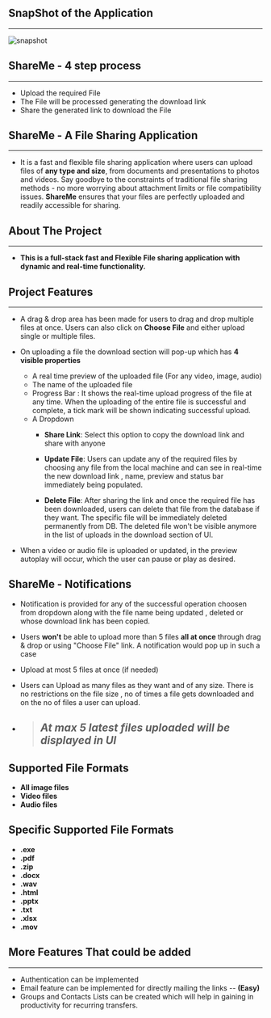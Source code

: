 ## SnapShot of the Application
___

![snapshot](https://github.com/Sapnil-Bhowmick/FullStack-file-Sharing-Application-FRONTEND/assets/118714419/8768474f-bb6c-4d06-af9c-a5c310c2986e)

## ShareMe - 4 step process
___

* Upload the required File
* The File will be processed generating the download link 
* Share the generated link to download the File



## ShareMe - A File Sharing Application 
___

* It is a fast and flexible file sharing application where users can upload files of **any type and size**, from documents and presentations to photos and videos. Say goodbye to the constraints of traditional file sharing methods - no more worrying about attachment limits or file compatibility issues. **ShareMe** ensures that your files are perfectly uploaded and readily accessible for sharing.


## About The Project
___
* **This is a full-stack fast and Flexible File sharing application with dynamic and real-time functionality.**

## Project Features
___

* A drag & drop area has been made for users to drag and drop multiple files at once. Users can also click on **Choose File** and either upload single or multiple files. 

* On uploading a file the download section will pop-up which has **4 visible properties** 
  - A real time preview of the uploaded file (For any video, image, audio)
  - The name of the uploaded file
  - Progress Bar : It shows the real-time upload progress of the file at any time. When the uploading of the entire file is successful and complete, a tick mark will be shown indicating successful upload.
  - A Dropdown
    + **Share Link**: Select this option to copy the download link and share with anyone

    + **Update File**: Users can update any of the required files by choosing any file from the local machine and can see in real-time the new download link , name, preview and status bar immediately being populated.

    + **Delete File**: After sharing the link and once the required file has been downloaded, users can delete that file from the database if they want. The specific file will be immediately deleted permanently from DB. The deleted file won't be visible anymore in the list of uploads in the  download section of UI.


* When a video or audio file is uploaded or updated, in the preview autoplay will occur, which the user can pause or play as desired.



## ShareMe - Notifications 

* Notification is provided for any of the successful operation choosen from dropdown along with the file name being updated , deleted or whose download link has been copied.

* Users **won't** be able to upload more than 5 files **all at once** through drag & drop or using "Choose File" link. A notification would pop up in such a case 

* Upload at most 5 files at once (if needed)

* Users can Upload as many files as they want and of any size. There is no restrictions on the file size , no of times a file gets downloaded and on the no of files a user can upload.

* > ## *At max 5 latest files uploaded will be displayed in UI*

## Supported File Formats

* **All image files**
* **Video files**
* **Audio files**

## Specific Supported File Formats

*  **.exe**
*  **.pdf**
*  **.zip**
*  **.docx**
*  **.wav**
*  **.html**
*  **.pptx**
*  **.txt**
*  **.xlsx**
*  **.mov**



## More Features That could be added
___

* Authentication can be implemented
* Email feature can be implemented for directly mailing the links -- **(Easy)**
* Groups and Contacts Lists can be created which will help in gaining in productivity for recurring transfers.




  
